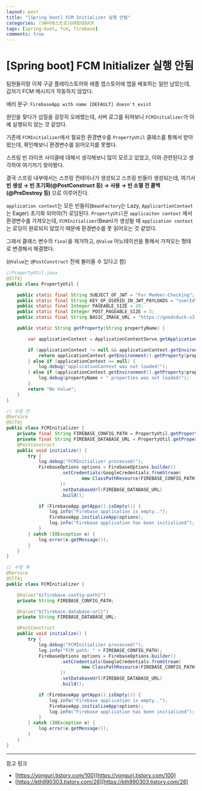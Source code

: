 ```yaml
---
layout: post
title: "[Spring boot] FCM Initializer 실행 안됨"
categories: (SW마에스트로)GOODSDUCK
tags: [spring-boot, fcm, firebase]
comments: true
---
```


# [Spring boot] FCM Initializer 실행 안됨

팀원들이랑 이제 구글 플레이스토어와 애플 앱스토어에 앱을 배포하는 일만 남았는데, 갑자기 FCM 메시지가 작동하지 않았다. 

에러 문구: `FirebaseApp with name [DEFAULT] doesn't exist`

원인을 찾다가 삽질을 굉장히 오래했는데, 서버 로그를 뒤져보니 `FCMInitializer`가 아예 실행되지 않는 것 같았다.

기존에 `FCMInitializer`에서 필요한 환경변수를 `PropertyUtil` 클래스를 통해서 받아왔는데, 확인해보니 환경변수를 읽어오지를 못했다.

스프링 빈 라이프 사이클에 대해서 생각해보니 많이 모르고 있었고, 이와 관련된다고 생각하여 여기저기 찾아봤다.

결국 스프링 내부에서는 스프링 컨테이너가 생성되고 스프링 빈들이 생성되는데, 여기서 **빈 생성 → 빈 초기화(@PostConstruct 등) → 사용 → 빈 소멸 전 콜백(@PreDestroy 등)** 으로 이루어진다.

`application context`는 모든 빈들이(`BeanFactory`는 Lazy, `ApplicartionContext`는 Eager) 초기화 되어야(?) 로딩된다. `PropertyUtil`은 `applicaiton context` 에서 환경변수를 가져오는데, `FCMInitializer`(Bean)가 생성될 때 `application context`는 로딩이 완료되지 않았기 때문에 환경변수를 못 읽어오는 것 같았다.

그래서 클래스 변수의 `final`을 제거하고, `@Value` 어노테이션을 통해서 가져오는 형태로 변경해서 해결했다.

(`@Value`는 `@PostConstruct` 전에 불러올 수 있다고 함)

```java
//PropertyUtil.java
@Slf4j
public class PropertyUtil {

    public static final String SUBJECT_OF_JWT = "For Member-Checking";
    public static final String KEY_OF_USERID_IN_JWT_PAYLOADS = "userId";
    public static final Integer PAGEABLE_SIZE = 20;
    public static final Integer POST_PAGEABLE_SIZE = 3;
    public static final String BASIC_IMAGE_URL = "https://goodsduck-s3.s3.ap-northeast-2.amazonaws.com/sample_goodsduck.png";

    public static String getProperty(String propertyName) {

        var applicationContext = ApplicationContextServe.getApplicationContext();

        if (applicationContext != null && applicationContext.getEnvironment().getProperty(propertyName) != null) {
            return applicationContext.getEnvironment().getProperty(propertyName);
        } else if (applicationContext == null) {
            log.debug("applicationContext was not loaded!");
        } else if (applicationContext.getEnvironment().getProperty(propertyName) == null) {
            log.debug(propertyName + " properties was not loaded!");
        }
        return "No Value";
    }
}
```

```java
// 수정 전
@Service
@Slf4j
public class FCMInitializer {
    private final String FIREBASE_CONFIG_PATH = PropertyUtil.getProperty("firebase.config-path");
    private final String FIREBASE_DATABASE_URL = PropertyUtil.getProperty("firebase.database-url");
    @PostConstruct
    public void initialize() {
        try {
            log.debug("FCMInitializer processed!");
            FirebaseOptions options = FirebaseOptions.builder()
                    .setCredentials(GoogleCredentials.fromStream(
                            new ClassPathResource(FIREBASE_CONFIG_PATH).getInputStream()
                    ))
                    .setDatabaseUrl(FIREBASE_DATABASE_URL)
                    .build();

            if (FirebaseApp.getApps().isEmpty()) {
                log.info("Firebase application is empty..");
                FirebaseApp.initializeApp(options);
                log.info("Firebase application has been initialized");
            }
        } catch (IOException e) {
            log.error(e.getMessage());
        }
    }
}
```

```java
// 수정 후
@Service
@Slf4j
public class FCMInitializer {

    @Value("${firebase.config-path}")
    private String FIREBASE_CONFIG_PATH;

    @Value("${firebase.database-url}")
    private String FIREBASE_DATABASE_URL;

    @PostConstruct
    public void initialize() {
        try {
            log.debug("FCMInitializer processed!");
            log.info("FCM path: " + FIREBASE_CONFIG_PATH);
            FirebaseOptions options = FirebaseOptions.builder()
                    .setCredentials(GoogleCredentials.fromStream(
                            new ClassPathResource(FIREBASE_CONFIG_PATH).getInputStream()
                    ))
                    .setDatabaseUrl(FIREBASE_DATABASE_URL)
                    .build();

            if (FirebaseApp.getApps().isEmpty()) {
                log.info("Firebase application is empty..");
                FirebaseApp.initializeApp(options);
                log.info("Firebase application has been initialized");
            }
        } catch (IOException e) {
            log.error(e.getMessage());
        }
    }
}
```

---

참고 링크

- [https://yonguri.tistory.com/100](https://yonguri.tistory.com/100)
- [https://kth990303.tistory.com/26](https://kth990303.tistory.com/26)
